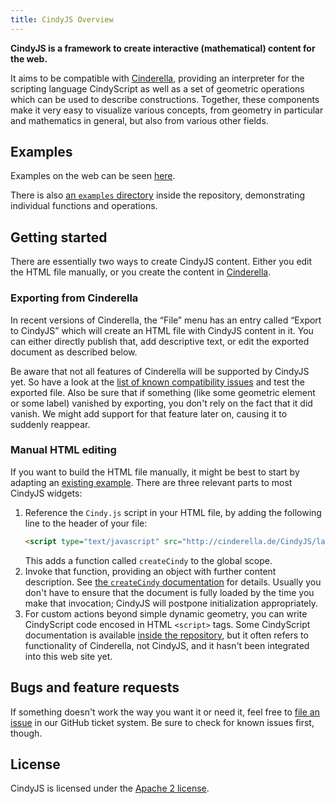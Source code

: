 ```yaml
---
title: CindyJS Overview
---
```


**CindyJS is a framework to create interactive
(mathematical) content for the web.**

It aims to be compatible with [Cinderella](http://cinderella.de/),
providing an interpreter for the scripting language CindyScript
as well as a set of geometric operations which can be used to describe
constructions.
Together, these components make it very easy to visualize various
concepts, from geometry in particular and mathematics in general,
but also from various other fields.

## Examples

Examples on the web can be seen [here](http://science-to-touch.com/CJS/).

There is also [an `examples` directory](/examples/)
inside the repository, demonstrating individual functions and operations.

## Getting started

There are essentially two ways to create CindyJS content.
Either you edit the HTML file manually,
or you create the content in [Cinderella](http://cinderella.de/).

### Exporting from Cinderella

In recent versions of Cinderella, the “File” menu has an entry called
“Export to CindyJS” which will create an HTML file with CindyJS content in it.
You can either directly publish that, add descriptive text,
or edit the exported document as described below.

Be aware that not all features of Cinderella will be supported by CindyJS yet.
So have a look at the
[list of known compatibility issues](https://github.com/CindyJS/CindyJS/labels/Cinderella%20compat.)
and test the exported file.
Also be sure that if something (like some geometric element or some label)
vanished by exporting, you don't rely on the fact that it did vanish.
We might add support for that feature later on, causing it to suddenly reappear.

### Manual HTML editing

If you want to build the HTML file manually, it might be best to start
by adapting an [existing example](/examples/).
There are three relevant parts to most CindyJS widgets:

1. Reference the `Cindy.js` script in your HTML file,
   by adding the following line to the header of your file:
   ```html
   <script type="text/javascript" src="http://cinderella.de/CindyJS/latest/Cindy.js"></script>
   ```
   This adds a function called `createCindy` to the global scope.
2. Invoke that function, providing an object with further content description.
   See [the `createCindy` documentation](https://github.com/CindyJS/CindyJS/blob/master/ref/createCindy.md) for details.
   Usually you don't have to ensure that the document is fully loaded
   by the time you make that invocation;
   CindyJS will postpone initialization appropriately.
3. For custom actions beyond simple dynamic geometry,
   you can write CindyScript code encosed in HTML `<script>` tags.
   Some CindyScript documentation is available
   [inside the repository](https://github.com/CindyJS/CindyJS/tree/master/ref),
   but it often refers to functionality of Cinderella, not CindyJS,
   and it hasn't been integrated into this web site yet.

## Bugs and feature requests

If something doesn't work the way you want it or need it,
feel free to [file an issue](https://github.com/CindyJS/CindyJS/issues)
in our GitHub ticket system.
Be sure to check for known issues first, though.

## License

CindyJS is licensed under the
[Apache 2 license](/license.html).
